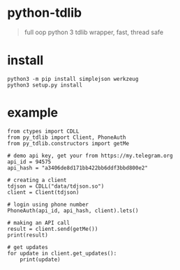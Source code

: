 # python-tdlib

> full oop python 3 tdlib wrapper, fast, thread safe

# install
    python3 -m pip install simplejson werkzeug
    python3 setup.py install

# example
    from ctypes import CDLL
    from py_tdlib import Client, PhoneAuth
    from py_tdlib.constructors import getMe
    
    # demo api key, get your from https://my.telegram.org
    api_id = 94575
    api_hash = "a3406de8d171bb422bb6ddf3bbd800e2"
    
    # creating a client
    tdjson = CDLL("data/tdjson.so")
    client = Client(tdjson)
    
    # login using phone number
    PhoneAuth(api_id, api_hash, client).lets()

    # making an API call
    result = client.send(getMe())
    print(result)

    # get updates
    for update in client.get_updates():
        print(update)
